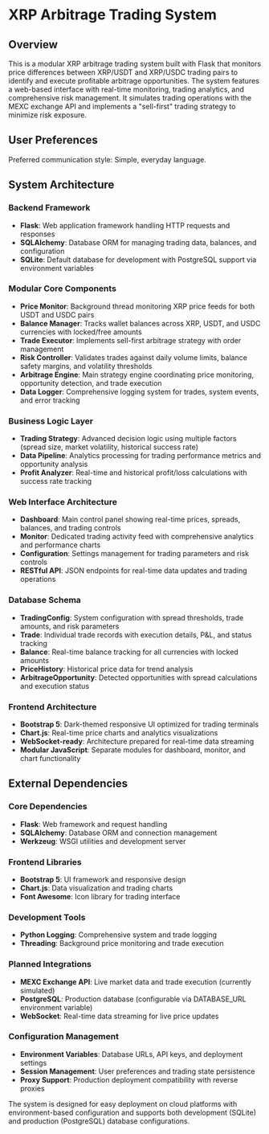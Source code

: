 # XRP Arbitrage Trading System

## Overview

This is a modular XRP arbitrage trading system built with Flask that monitors price differences between XRP/USDT and XRP/USDC trading pairs to identify and execute profitable arbitrage opportunities. The system features a web-based interface with real-time monitoring, trading analytics, and comprehensive risk management. It simulates trading operations with the MEXC exchange API and implements a "sell-first" trading strategy to minimize risk exposure.

## User Preferences

Preferred communication style: Simple, everyday language.

## System Architecture

### Backend Framework
- **Flask**: Web application framework handling HTTP requests and responses
- **SQLAlchemy**: Database ORM for managing trading data, balances, and configuration
- **SQLite**: Default database for development with PostgreSQL support via environment variables

### Modular Core Components
- **Price Monitor**: Background thread monitoring XRP price feeds for both USDT and USDC pairs
- **Balance Manager**: Tracks wallet balances across XRP, USDT, and USDC currencies with locked/free amounts
- **Trade Executor**: Implements sell-first arbitrage strategy with order management
- **Risk Controller**: Validates trades against daily volume limits, balance safety margins, and volatility thresholds
- **Arbitrage Engine**: Main strategy engine coordinating price monitoring, opportunity detection, and trade execution
- **Data Logger**: Comprehensive logging system for trades, system events, and error tracking

### Business Logic Layer
- **Trading Strategy**: Advanced decision logic using multiple factors (spread size, market volatility, historical success rate)
- **Data Pipeline**: Analytics processing for trading performance metrics and opportunity analysis
- **Profit Analyzer**: Real-time and historical profit/loss calculations with success rate tracking

### Web Interface Architecture
- **Dashboard**: Main control panel showing real-time prices, spreads, balances, and trading controls
- **Monitor**: Dedicated trading activity feed with comprehensive analytics and performance charts
- **Configuration**: Settings management for trading parameters and risk controls
- **RESTful API**: JSON endpoints for real-time data updates and trading operations

### Database Schema
- **TradingConfig**: System configuration with spread thresholds, trade amounts, and risk parameters
- **Trade**: Individual trade records with execution details, P&L, and status tracking
- **Balance**: Real-time balance tracking for all currencies with locked amounts
- **PriceHistory**: Historical price data for trend analysis
- **ArbitrageOpportunity**: Detected opportunities with spread calculations and execution status

### Frontend Architecture
- **Bootstrap 5**: Dark-themed responsive UI optimized for trading terminals
- **Chart.js**: Real-time price charts and analytics visualizations
- **WebSocket-ready**: Architecture prepared for real-time data streaming
- **Modular JavaScript**: Separate modules for dashboard, monitor, and chart functionality

## External Dependencies

### Core Dependencies
- **Flask**: Web framework and request handling
- **SQLAlchemy**: Database ORM and connection management
- **Werkzeug**: WSGI utilities and development server

### Frontend Libraries
- **Bootstrap 5**: UI framework and responsive design
- **Chart.js**: Data visualization and trading charts
- **Font Awesome**: Icon library for trading interface

### Development Tools
- **Python Logging**: Comprehensive system and trade logging
- **Threading**: Background price monitoring and trade execution

### Planned Integrations
- **MEXC Exchange API**: Live market data and trade execution (currently simulated)
- **PostgreSQL**: Production database (configurable via DATABASE_URL environment variable)
- **WebSocket**: Real-time data streaming for live price updates

### Configuration Management
- **Environment Variables**: Database URLs, API keys, and deployment settings
- **Session Management**: User preferences and trading state persistence
- **Proxy Support**: Production deployment compatibility with reverse proxies

The system is designed for easy deployment on cloud platforms with environment-based configuration and supports both development (SQLite) and production (PostgreSQL) database configurations.